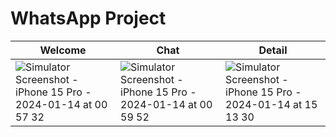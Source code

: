 # WhatsApp Project

|Welcome|Chat|Detail|
|--|--|--|
|![Simulator Screenshot - iPhone 15 Pro - 2024-01-14 at 00 57 32](https://github.com/sooakim/WhatsApp/assets/11504967/ebba4195-d879-4bcd-90df-03cd114671ca)|![Simulator Screenshot - iPhone 15 Pro - 2024-01-14 at 00 59 52](https://github.com/sooakim/WhatsApp/assets/11504967/9c82bb2f-fcdd-40bb-a60f-f46942047bf8)|![Simulator Screenshot - iPhone 15 Pro - 2024-01-14 at 15 13 30](https://github.com/sooakim/WhatsApp/assets/11504967/3b2bf74b-ab94-4bf2-9c1e-aa7726e7f203)|
